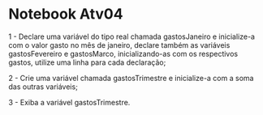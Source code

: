 # Notebook Atv04

1 - Declare uma variável do tipo real chamada gastosJaneiro e inicialize-a com o valor gasto no mês de janeiro, declare também as variáveis gastosFevereiro e gastosMarco, inicializando-as com os respectivos gastos, utilize uma linha para cada declaração;

2 - Crie uma variável chamada gastosTrimestre e inicialize-a com a soma das outras variáveis;

3 - Exiba a variável gastosTrimestre.
